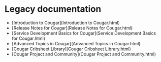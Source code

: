 ---
---
Legacy documentation
====================

* [Introduction to Cougar](Introduction to Cougar.html)
* [Release Notes for Cougar](Release Notes for Cougar.html)
* [Service Development Basics for Cougar](Service Development Basics for Cougar.html)
* [Advanced Topics in Cougar](Advanced Topics in Cougar.html)
* [Cougar Cribsheet Library](Cougar Cribsheet Library.html)
* [Cougar Project and Community](Cougar Project and Community.html)